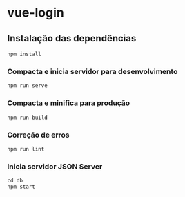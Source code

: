 # vue-login

## Instalação das dependências
```
npm install
```

### Compacta e inicia servidor para desenvolvimento
```
npm run serve
```

### Compacta e minifica para produção
```
npm run build
```

### Correção de erros
```
npm run lint
```

### Inicia servidor JSON Server
```
cd db
npm start
```
